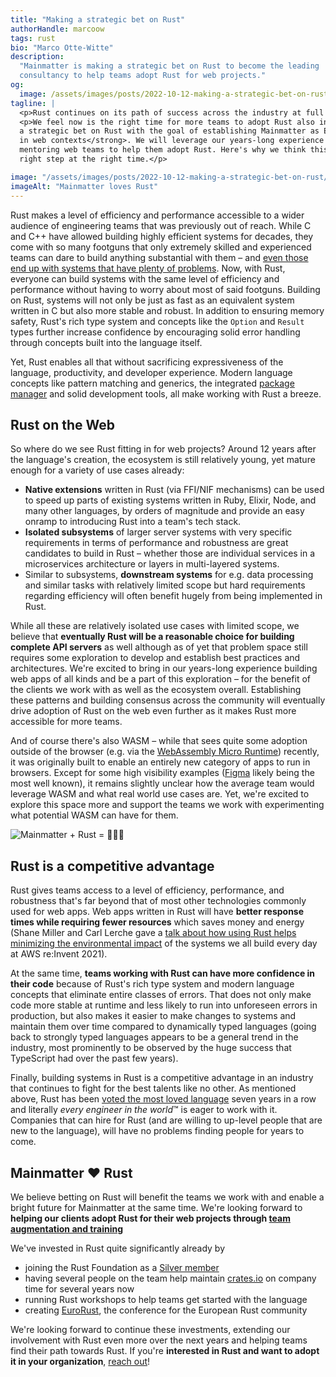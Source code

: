 ```yaml
---
title: "Making a strategic bet on Rust"
authorHandle: marcoow
tags: rust
bio: "Marco Otte-Witte"
description:
  "Mainmatter is making a strategic bet on Rust to become the leading
  consultancy to help teams adopt Rust for web projects."
og:
  image: /assets/images/posts/2022-10-12-making-a-strategic-bet-on-rust/og-image.jpg
tagline: |
  <p>Rust continues on its path of success across the industry at full pace. It's been adopted by most big tech companies including Google, Microsoft, and AWS, <a href="https://survey.stackoverflow.co/2022/#section-most-loved-dreaded-and-wanted-programming-scripting-and-markup-languages">voted the most loved language</a> seven years in a row, and just recently <a href="https://git.kernel.org/pub/scm/linux/kernel/git/torvalds/linux.git/commit/?id=8aebac82933ff1a7c8eede18cab11e1115e2062b">was added to the Linux Kernel</a>.</p>
  <p>We feel now is the right time for more teams to adopt Rust also in web projects now that the ecosystem has reached sufficient maturity for that to be feasible choice. That's why <strong>we're making
  a strategic bet on Rust with the goal of establishing Mainmatter as Europe's leading consultancy for Rust
  in web contexts</strong>. We will leverage our years-long experience augmenting and
  mentoring web teams to help them adopt Rust. Here's why we think this is the
  right step at the right time.</p>

image: "/assets/images/posts/2022-10-12-making-a-strategic-bet-on-rust/mainmatter-loves-rust.png"
imageAlt: "Mainmatter loves Rust"
---
```


Rust makes a level of efficiency and performance accessible to a wider audience
of engineering teams that was previously out of reach. While C and C++ have
allowed building highly efficient systems for decades, they come with so many
footguns that only extremely skilled and experienced teams can dare to build
anything substantial with them – and
[even those end up with systems that have plenty of problems](https://www.memorysafety.org/about/).
Now, with Rust, everyone can build systems with the same level of efficiency and
performance without having to worry about most of said footguns. Building on
Rust, systems will not only be just as fast as an equivalent system written in C
but also more stable and robust. In addition to ensuring memory safety, Rust's
rich type system and concepts like the `Option` and `Result` types further
increase confidence by encouraging solid error handling through concepts built
into the language itself.

Yet, Rust enables all that without sacrificing expressiveness of the language,
productivity, and developer experience. Modern language concepts like pattern
matching and generics, the integrated
[package manager](https://doc.rust-lang.org/cargo/) and solid development tools,
all make working with Rust a breeze.

## Rust on the Web

So where do we see Rust fitting in for web projects? Around 12 years after the
language's creation, the ecosystem is still relatively young, yet mature enough
for a variety of use cases already:

- **Native extensions** written in Rust (via FFI/NIF mechanisms) can be used to
  speed up parts of existing systems written in Ruby, Elixir, Node, and many
  other languages, by orders of magnitude and provide an easy onramp to
  introducing Rust into a team's tech stack.
- **Isolated subsystems** of larger server systems with very specific
  requirements in terms of performance and robustness are great candidates to
  build in Rust – whether those are individual services in a microservices
  architecture or layers in multi-layered systems.
- Similar to subsystems, **downstream systems** for e.g. data processing and
  similar tasks with relatively limited scope but hard requirements regarding
  efficiency will often benefit hugely from being implemented in Rust.

While all these are relatively isolated use cases with limited scope, we believe
that **eventually Rust will be a reasonable choice for building complete API
servers** as well although as of yet that problem space still requires some
exploration to develop and establish best practices and architectures. We're
excited to bring in our years-long experience building web apps of all kinds and
be a part of this exploration – for the benefit of the clients we work with as
well as the ecosystem overall. Establishing these patterns and building
consensus across the community will eventually drive adoption of Rust on the web
even further as it makes Rust more accessible for more teams.

And of course there's also WASM – while that sees quite some adoption outside of
the browser (e.g. via the
[WebAssembly Micro Runtime](https://github.com/bytecodealliance/wasm-micro-runtime))
recently, it was originally built to enable an entirely new category of apps to
run in browsers. Except for some high visibility examples
([Figma](https://www.figma.com/) likely being the most well known), it remains
slightly unclear how the average team would leverage WASM and what real world
use cases are. Yet, we're excited to explore this space more and support the
teams we work with experimenting what potential WASM can have for them.

![Mainmatter + Rust = 🚀🔥🚀](/assets/images/posts/2022-10-12-making-a-strategic-bet-on-rust/mainmatter-rust-rocket.png)

## Rust is a competitive advantage

Rust gives teams access to a level of efficiency, performance, and robustness
that's far beyond that of most other technologies commonly used for web apps.
Web apps written in Rust will have **better response times while requiring fewer
resources** which saves money and energy (Shane Miller and Carl Lerche gave a
[talk about how using Rust helps minimizing the environmental impact](https://www.youtube.com/watch?v=yQZaBtUjQ1w)
of the systems we all build every day at AWS re:Invent 2021).

At the same time, **teams working with Rust can have more confidence in their
code** because of Rust's rich type system and modern language concepts that
eliminate entire classes of errors. That does not only make code more stable at
runtime and less likely to run into unforeseen errors in production, but also
makes it easier to make changes to systems and maintain them over time compared
to dynamically typed languages (going back to strongly typed languages appears
to be a general trend in the industry, most prominently to be observed by the
huge success that TypeScript had over the past few years).

Finally, building systems in Rust is a competitive advantage in an industry that
continues to fight for the best talents like no other. As mentioned above, Rust
has been
[voted the most loved language](https://survey.stackoverflow.co/2022/#section-most-loved-dreaded-and-wanted-programming-scripting-and-markup-languages)
seven years in a row and literally *every engineer in the world*™ is eager to
work with it. Companies that can hire for Rust (and are willing to up-level
people that are new to the language), will have no problems finding people for
years to come.

## Mainmatter ❤️ Rust

We believe betting on Rust will benefit the teams we work with and enable a
bright future for Mainmatter at the same time. We're looking forward to
<strong>helping our clients adopt Rust for their web projects through
[team augmentation and training](/services/team-augmentation-and-training/)</strong>

We've invested in Rust quite significantly already by

- joining the Rust Foundation as a
  [Silver member](https://foundation.rust-lang.org/members/)
- having several people on the team help maintain [crates.io](https://crates.io)
  on company time for several years now
- running Rust workshops to help teams get started with the language
- creating [EuroRust](https://eurorust.eu), the conference for the European Rust
  community

We're looking forward to continue these investments, extending our involvement
with Rust even more over the next years and helping teams find their path
towards Rust. If you're **interested in Rust and want to adopt it in your
organization**, [reach out](/contact/)!
